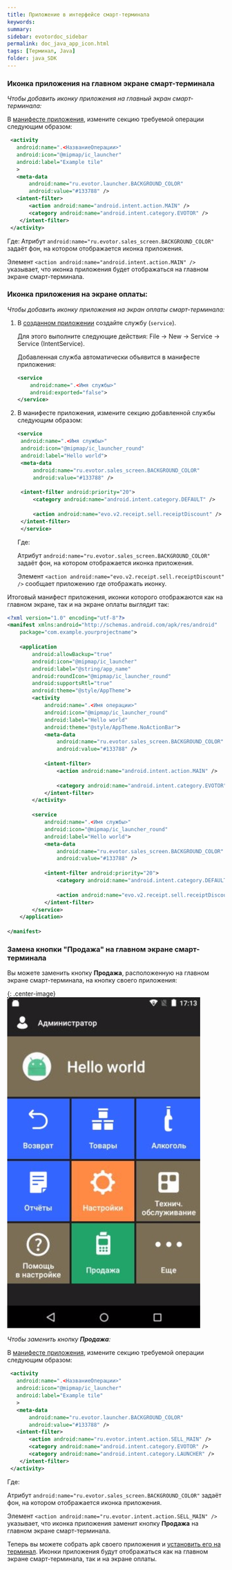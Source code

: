 ```yaml
---
title: Приложение в интерфейсе смарт-терминала
keywords:
summary:
sidebar: evotordoc_sidebar
permalink: doc_java_app_icon.html
tags: [Терминал, Java]
folder: java_SDK
---
```


### Иконка приложения на главном экране смарт-терминала

*Чтобы добавить иконку приложения на главный экран смарт-терминала:*

В [манифесте приложения](./doc_java_app_manifest.html), измените секцию требуемой операции следующим образом:

```xml
 <activity
   android:name=".<НазваниеОперации>"
   android:icon="@mipmap/ic_launcher"
   android:label="Example tile"
   >
   <meta-data
       android:name="ru.evotor.launcher.BACKGROUND_COLOR"
       android:value="#133788" />
   <intent-filter>
       <action android:name="android.intent.action.MAIN" />
       <category android:name="android.intent.category.EVOTOR" />
    </intent-filter>
 </activity>
```

   Где:
   Атрибут `android:name="ru.evotor.sales_screen.BACKGROUND_COLOR"` задаёт фон, на котором отображается иконка приложения.

   Элемент `<action android:name="android.intent.action.MAIN" />` указывает, что иконка приложения будет отображаться на главном экране смарт-терминала.

### Иконка приложения на экране оплаты:

*Чтобы добавить иконку приложения на экран оплаты смарт-терминала:*

1. В [созданном приложении](./doc_java_getting_started.html) создайте службу (`service`).

   Для этого выполните следующие действия: File → New → Service → Service (IntentService).

   Добавленная служба автоматически объявится в манифесте приложения:

   ```xml
   <service
       android:name=".<Имя службы>"
       android:exported="false">
   </service>
   ```

2. В манифесте приложения, измените секцию добавленной службы следующим образом:

   ```xml
   <service
    android:name=".<Имя службы>"
    android:icon="@mipmap/ic_launcher_round"
    android:label="Hello world">
    <meta-data
        android:name="ru.evotor.sales_screen.BACKGROUND_COLOR"
        android:value="#133788" />

    <intent-filter android:priority="20">
        <category android:name="android.intent.category.DEFAULT" />

        <action android:name="evo.v2.receipt.sell.receiptDiscount" />
    </intent-filter>
    </service>
   ```

   Где:

   Атрибут `android:name="ru.evotor.sales_screen.BACKGROUND_COLOR"` задаёт фон, на котором отображается иконка приложения.

   Элемент `<action android:name="evo.v2.receipt.sell.receiptDiscount" />` сообщает приложению где отображать иконку.

Итоговый манифест приложения, иконки которого отображаются как на главном экране, так и на экране оплаты выглядит так:

```xml
<?xml version="1.0" encoding="utf-8"?>
<manifest xmlns:android="http://schemas.android.com/apk/res/android"
    package="com.example.yourprojectname">

    <application
        android:allowBackup="true"
        android:icon="@mipmap/ic_launcher"
        android:label="@string/app_name"
        android:roundIcon="@mipmap/ic_launcher_round"
        android:supportsRtl="true"
        android:theme="@style/AppTheme">
        <activity
            android:name=".<Имя операции>"
            android:icon="@mipmap/ic_launcher_round"
            android:label="Hello world"
            android:theme="@style/AppTheme.NoActionBar">
            <meta-data
                android:name="ru.evotor.sales_screen.BACKGROUND_COLOR"
                android:value="#133788" />

            <intent-filter>
                <action android:name="android.intent.action.MAIN" />

                <category android:name="android.intent.category.EVOTOR" />
            </intent-filter>
        </activity>

        <service
            android:name=".<Имя службы>"
            android:icon="@mipmap/ic_launcher_round"
            android:label="Hello world">
            <meta-data
                android:name="ru.evotor.sales_screen.BACKGROUND_COLOR"
                android:value="#133788" />

            <intent-filter android:priority="20">
                <category android:name="android.intent.category.DEFAULT" />

                <action android:name="evo.v2.receipt.sell.receiptDiscount" />
            </intent-filter>
        </service>
    </application>

</manifest>
```

### Замена кнопки "Продажа" на главном экране смарт-терминала

Вы можете заменить кнопку **Продажа**, расположенную на главном экране смарт-терминала, на кнопку своего приложения:

{: .center-image}
![](images\sale_button_changed.png)

_Чтобы заменить кнопку **Продажа**:_

В [манифесте приложения](./doc_java_app_manifest.html), измените секцию требуемой операции следующим образом:

```xml
 <activity
   android:name=".<НазваниеОперации>"
   android:icon="@mipmap/ic_launcher"
   android:label="Example tile"
   >
   <meta-data
       android:name="ru.evotor.launcher.BACKGROUND_COLOR"
       android:value="#133788" />
   <intent-filter>
       <action android:name="ru.evotor.intent.action.SELL_MAIN" />
       <category android:name="android.intent.category.EVOTOR" />
       <category android:name="android.intent.category.LAUNCHER" />
    </intent-filter>
 </activity>
```

   Где:

   Атрибут `android:name="ru.evotor.sales_screen.BACKGROUND_COLOR"` задаёт фон, на котором отображается иконка приложения.

   Элемент `<action android:name="ru.evotor.intent.action.SELL_MAIN" />` указывает, что иконка приложения заменит кнопку **Продажа** на главном экране смарт-терминала.

Теперь вы можете собрать apk своего приложения и [установить его на терминал](./doc_app_installation.html). Иконки приложения будут отображаться как на главном экране смарт-терминала, так и на экране оплаты.
